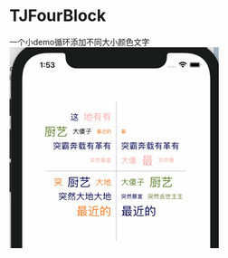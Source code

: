 # TJFourBlock
一个小demo循环添加不同大小颜色文字
![image](https://github.com/ApoloAntonOhno/TJFourBlock/blob/main/TJFourBlockPicture.gif)
